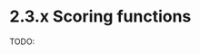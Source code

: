 # 2.3.x Scoring functions

TODO:

<!-- REFERENCES -->

[^zheng2022improving]: Zheng, L., Meng, J., Jiang, K., Lan, H., Wang, Z., Lin, M., ... & Mu, Y. (2022). Improving protein–ligand docking and screening accuracies by incorporating a scoring function correction term. *Briefings in Bioinformatics, 23*(3), bbac051.
[^shen2020machine]: Shen, C., Ding, J., Wang, Z., Cao, D., Ding, X., & Hou, T. (2020). From machine learning to deep learning: Advances in scoring functions for protein–ligand docking. *Wiley Interdisciplinary Reviews: Computational Molecular Science, 10*(1), e1429. DOI: [10.1093/bib/bbac051](https://doi.org/10.1093/bib/bbac051)
